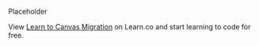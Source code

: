 Placeholder
<p class='util--hide'>View <a href='https://learn.co/lessons/learn-to-canvas-migration'>Learn to Canvas Migration</a> on Learn.co and start learning to code for free.</p>
